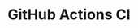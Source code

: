 # GitHub Actions CI
















































































































































































































































































































































































































































































































































































































































































































































































































































































































































































































































































































































































































































































































































































































































































































































































































































































































































































































































































































































































































































































































































































































































































































































































































































